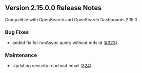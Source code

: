 ## Version 2.15.0.0 Release Notes

Compatible with OpenSearch and OpenSearch Dashboards 2.15.0

### Bug Fixes

- added fix for runAsync query without mds id ([#323](https://github.com/opensearch-project/dashboards-query-workbench/pull/323))


### Maintenance

- Updating security reachout email ([324](https://github.com/opensearch-project/dashboards-query-workbench/pull/324))
